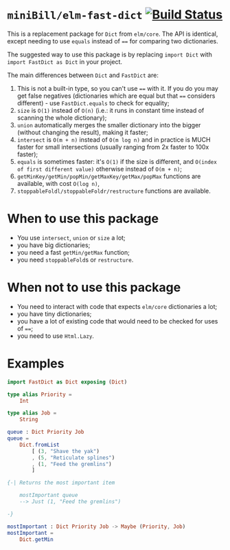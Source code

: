 # `miniBill/elm-fast-dict` [![Build Status](https://github.com/miniBill/elm-fast-dict/workflows/CI/badge.svg)](https://github.com/miniBill/elm-fast-dict/actions?query=branch%3Amain)

This is a replacement package for `Dict` from `elm/core`. The API is identical, except needing to use `equals` instead of `==` for comparing two dictionaries.

The suggested way to use this package is by replacing `import Dict` with `import FastDict as Dict` in your project.

The main differences between `Dict` and `FastDict` are:

1. This is not a built-in type, so you can't use `==` with it. If you do you may get false negatives (dictionaries which are equal but that `==` considers different) - use `FastDict.equals` to check for equality;
2. `size` is `O(1)` instead of `O(n)` (i.e.: it runs in constant time instead of scanning the whole dictionary);
3. `union` automatically merges the smaller dictionary into the bigger (without changing the result), making it faster;
4. `intersect` is `O(m + n)` instead of `O(m log n)` and in practice is MUCH faster for small intersections (usually ranging from 2x faster to 100x faster);
5. `equals` is sometimes faster: it's `O(1)` if the size is different, and `O(index of first different value)` otherwise instead of `O(m + n)`;
6. `getMinKey/getMin/popMin/getMaxKey/getMax/popMax` functions are available, with cost `O(log n)`,
7. `stoppableFoldl/stoppableFoldr/restructure` functions are available.

# When to use this package

- You use `intersect`, `union` or `size` a lot;
- you have big dictionaries;
- you need a fast `getMin/getMax` function;
- you need `stoppableFold`s or `restructure`.

# When not to use this package

- You need to interact with code that expects `elm/core` dictionaries a lot;
- you have tiny dictionaries;
- you have a lot of existing code that would need to be checked for uses of `==`;
- you need to use `Html.Lazy`.

# Examples

```elm
import FastDict as Dict exposing (Dict)

type alias Priority =
    Int

type alias Job =
    String

queue : Dict Priority Job
queue =
    Dict.fromList
        [ (3, "Shave the yak")
        , (5, "Reticulate splines")
        , (1, "Feed the gremlins")
        ]

{-| Returns the most important item

    mostImportant queue
    --> Just (1, "Feed the gremlins")

-}

mostImportant : Dict Priority Job -> Maybe (Priority, Job)
mostImportant =
    Dict.getMin
```
